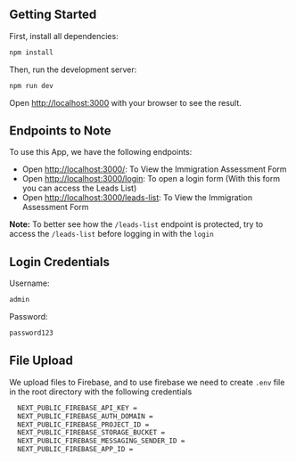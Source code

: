 

## Getting Started

First, install all dependencies:

```bash
npm install
```

Then, run the development server:

```bash
npm run dev

```

Open [http://localhost:3000](http://localhost:3000) with your browser to see the result.


## Endpoints to Note

To use this App, we have the following endpoints:

- Open [http://localhost:3000/](http://localhost:3000/): To View the Immigration Assessment Form
- Open [http://localhost:3000/login](http://localhost:3000/login): To open a login form (With this form you can access the Leads List)
- Open [http://localhost:3000/leads-list](http://localhost:3000/leads-list): To View the Immigration Assessment Form

**Note:** To better see how the `/leads-list` endpoint is protected, try to access the `/leads-list` before logging in with the `login`

## Login Credentials
Username:
```bash
admin
```

Password:
```bash
password123
```

## File Upload
We upload files to Firebase, and to use firebase we need to create `.env` file in the root directory with the following credentials
```bash
  NEXT_PUBLIC_FIREBASE_API_KEY = 
  NEXT_PUBLIC_FIREBASE_AUTH_DOMAIN = 
  NEXT_PUBLIC_FIREBASE_PROJECT_ID =
  NEXT_PUBLIC_FIREBASE_STORAGE_BUCKET =
  NEXT_PUBLIC_FIREBASE_MESSAGING_SENDER_ID =
  NEXT_PUBLIC_FIREBASE_APP_ID =
```

